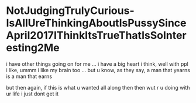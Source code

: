 # NotJudgingTrulyCurious-IsAllUreThinkingAboutIsPussySinceApril2017IThinkItsTrueThatIsSoInteresting2Me

i have other things going on for me ... i have a big heart i think, well with ppl i like, ummm i like my brain too ... but u know, as they say, a man that yearns is a man that earns

but then again, if this is what u wanted all along then then wut r u doing with ur life i just dont get it
